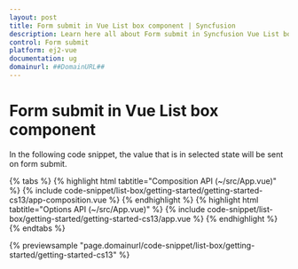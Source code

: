 ```yaml
---
layout: post
title: Form submit in Vue List box component | Syncfusion
description: Learn here all about Form submit in Syncfusion Vue List box component of Syncfusion Essential JS 2 and more.
control: Form submit 
platform: ej2-vue
documentation: ug
domainurl: ##DomainURL##
---
```


# Form submit in Vue List box component

In the following code snippet, the value that is in selected state will be sent on form submit.

{% tabs %}
{% highlight html tabtitle="Composition API (~/src/App.vue)" %}
{% include code-snippet/list-box/getting-started/getting-started-cs13/app-composition.vue %}
{% endhighlight %}
{% highlight html tabtitle="Options API (~/src/App.vue)" %}
{% include code-snippet/list-box/getting-started/getting-started-cs13/app.vue %}
{% endhighlight %}
{% endtabs %}
        
{% previewsample "page.domainurl/code-snippet/list-box/getting-started/getting-started-cs13" %}
